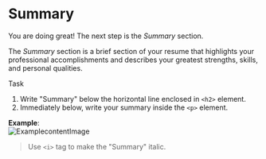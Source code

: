 # Summary

You are doing great! The next step is the *Summary* section.

The *Summary* section is a brief section of your resume that highlights your professional accomplishments and describes your greatest strengths, skills, and personal qualities.

Task
1. Write "Summary" below the horizontal line enclosed in `<h2>` element.
2. Immediately below, write your summary inside the `<p>` element.

**Example**:  
![ExamplecontentImage](https://api.sololearn.com/DownloadFile?id=4609)

>Use `<i>` tag to make the "Summary" italic.
